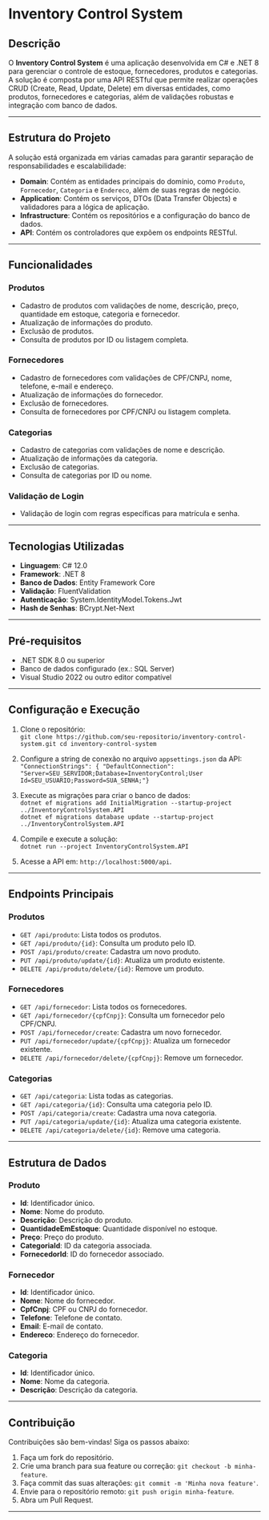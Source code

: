 # Inventory Control System

## Descrição
O **Inventory Control System** é uma aplicação desenvolvida em C# e .NET 8 para gerenciar o controle de estoque, fornecedores, produtos e categorias. A solução é composta por uma API RESTful que permite realizar operações CRUD (Create, Read, Update, Delete) em diversas entidades, como produtos, fornecedores e categorias, além de validações robustas e integração com banco de dados.

---

## Estrutura do Projeto
A solução está organizada em várias camadas para garantir separação de responsabilidades e escalabilidade:

- **Domain**: Contém as entidades principais do domínio, como `Produto`, `Fornecedor`, `Categoria` e `Endereco`, além de suas regras de negócio.
- **Application**: Contém os serviços, DTOs (Data Transfer Objects) e validadores para a lógica de aplicação.
- **Infrastructure**: Contém os repositórios e a configuração do banco de dados.
- **API**: Contém os controladores que expõem os endpoints RESTful.

---

## Funcionalidades
### Produtos
- Cadastro de produtos com validações de nome, descrição, preço, quantidade em estoque, categoria e fornecedor.
- Atualização de informações do produto.
- Exclusão de produtos.
- Consulta de produtos por ID ou listagem completa.

### Fornecedores
- Cadastro de fornecedores com validações de CPF/CNPJ, nome, telefone, e-mail e endereço.
- Atualização de informações do fornecedor.
- Exclusão de fornecedores.
- Consulta de fornecedores por CPF/CNPJ ou listagem completa.

### Categorias
- Cadastro de categorias com validações de nome e descrição.
- Atualização de informações da categoria.
- Exclusão de categorias.
- Consulta de categorias por ID ou nome.

### Validação de Login
- Validação de login com regras específicas para matrícula e senha.

---

## Tecnologias Utilizadas
- **Linguagem**: C# 12.0
- **Framework**: .NET 8
- **Banco de Dados**: Entity Framework Core
- **Validação**: FluentValidation
- **Autenticação**: System.IdentityModel.Tokens.Jwt
- **Hash de Senhas**: BCrypt.Net-Next

---

## Pré-requisitos
- .NET SDK 8.0 ou superior
- Banco de dados configurado (ex.: SQL Server)
- Visual Studio 2022 ou outro editor compatível

---

## Configuração e Execução
1. Clone o repositório: <br> 
`git clone https://github.com/seu-repositorio/inventory-control-system.git cd inventory-control-system`<br>

2. Configure a string de conexão no arquivo `appsettings.json` da API: <br>
`"ConnectionStrings": { "DefaultConnection": "Server=SEU_SERVIDOR;Database=InventoryControl;User Id=SEU_USUARIO;Password=SUA_SENHA;"} ` <br>

3. Execute as migrações para criar o banco de dados:<br>
`dotnet ef migrations add InitialMigration --startup-project ../InventoryControlSystem.API`<br>
`dotnet ef migrations database update --startup-project ../InventoryControlSystem.API`<br>

5. Compile e execute a solução:<br>
`dotnet run --project InventoryControlSystem.API`


5. Acesse a API em: `http://localhost:5000/api`.

---

## Endpoints Principais
### Produtos
- `GET /api/produto`: Lista todos os produtos.
- `GET /api/produto/{id}`: Consulta um produto pelo ID.
- `POST /api/produto/create`: Cadastra um novo produto.
- `PUT /api/produto/update/{id}`: Atualiza um produto existente.
- `DELETE /api/produto/delete/{id}`: Remove um produto.

### Fornecedores
- `GET /api/fornecedor`: Lista todos os fornecedores.
- `GET /api/fornecedor/{cpfCnpj}`: Consulta um fornecedor pelo CPF/CNPJ.
- `POST /api/fornecedor/create`: Cadastra um novo fornecedor.
- `PUT /api/fornecedor/update/{cpfCnpj}`: Atualiza um fornecedor existente.
- `DELETE /api/fornecedor/delete/{cpfCnpj}`: Remove um fornecedor.

### Categorias
- `GET /api/categoria`: Lista todas as categorias.
- `GET /api/categoria/{id}`: Consulta uma categoria pelo ID.
- `POST /api/categoria/create`: Cadastra uma nova categoria.
- `PUT /api/categoria/update/{id}`: Atualiza uma categoria existente.
- `DELETE /api/categoria/delete/{id}`: Remove uma categoria.

---

## Estrutura de Dados
### Produto
- **Id**: Identificador único.
- **Nome**: Nome do produto.
- **Descrição**: Descrição do produto.
- **QuantidadeEmEstoque**: Quantidade disponível no estoque.
- **Preço**: Preço do produto.
- **CategoriaId**: ID da categoria associada.
- **FornecedorId**: ID do fornecedor associado.

### Fornecedor
- **Id**: Identificador único.
- **Nome**: Nome do fornecedor.
- **CpfCnpj**: CPF ou CNPJ do fornecedor.
- **Telefone**: Telefone de contato.
- **Email**: E-mail de contato.
- **Endereco**: Endereço do fornecedor.

### Categoria
- **Id**: Identificador único.
- **Nome**: Nome da categoria.
- **Descrição**: Descrição da categoria.

---

## Contribuição
Contribuições são bem-vindas! Siga os passos abaixo:
1. Faça um fork do repositório.
2. Crie uma branch para sua feature ou correção: `git checkout -b minha-feature`.
3. Faça commit das suas alterações: `git commit -m 'Minha nova feature'`.
4. Envie para o repositório remoto: `git push origin minha-feature`.
5. Abra um Pull Request.

---


   

   

